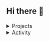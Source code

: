 ## Hi there 👋

<!--
**82wsc/82wsc** is a ✨ _special_ ✨ repository because its `README.md` (this file) appears on your GitHub profile.

Here are some ideas to get you started:

- 🔭 I’m currently working on ...
- 🌱 I’m currently learning ...
- 👯 I’m looking to collaborate on ...
- 🤔 I’m looking for help with ...
- 💬 Ask me about ...
- 📫 How to reach me: ...
- 😄 Pronouns: ...
- ⚡ Fun fact: ...
-->
<details>
<summary>Projects</summary>
<div markdown="1">


|출시|프로젝트|소개|바로가기|
|:-:|:-|:-|:-:|
|<sub>2025.01 ~ 25.02</sub> | **🚢 NamHaeRo** | 포스트 터널 시대를 위한 남해군 가치 상승 솔루션, 남해로 | [🔗](https://github.com/82wsc/NamHaeRo) |
|<sub>2024.03 ~ 24.06</sub> | **🍳 Find Table** | 매장 내 실시간 잔여 좌석 탐지 시스템 | [🔗](https://github.com/82wsc/eggnoodle) |
|<sub>2023.10 ~ 23.12</sub> | **🚑Ruminus** | 시니어 웰니스 케어 플랫폼 | [🔗](https://github.com/82wsc/rumi_flutter) |

</div>
</details>

<details>
<summary>Activity</summary>
<div markdown="1">
  
|기간|활동|기수|
|:-:|-:|:-|
|<sub>2025.01 ~ 25.02</sub>| 인프런 AI 커리어 스쿨 (in 부산 · 울산 · 경남) | 1기 |
|<sub>2024.09 ~ 25.02</sub> | KT AIVLE School | 6기 | 
|<sub>2023.08 ~ 23.12</sub> | 디지털 스마트 부산 아카데미 | 3기 | 

</div>
<details>
  <summary>Once I've used 🔨</summary>
  <div markdown="1">

  <!-- Backend -->
  <div style="display:flex; align-items:center; gap:10px; flex-wrap:wrap; margin:8px 0 14px;">
    <span style="font-weight:600; padding:2px 8px; border-radius:6px; background:#f2f2f2;">Backend</span>
    <img src="https://img.shields.io/badge/node.js-%23339933.svg?&style=for-the-badge&logo=node.js&logoColor=white" />
    <img src="https://img.shields.io/badge/Java-007396?style=for-the-badge&logo=Java&logoColor=white">
  </div>

  <!-- Database -->
  <div style="display:flex; align-items:center; gap:10px; flex-wrap:wrap; margin:8px 0 14px;">
    <span style="font-weight:600; padding:2px 8px; border-radius:6px; background:#f2f2f2;">Database</span>
    <img src="https://img.shields.io/badge/mysql-4479A1?style=for-the-badge&logo=mysql&logoColor=white"> 
    <img src="https://img.shields.io/badge/mongodb-%2347A248.svg?&style=for-the-badge&logo=mongodb&logoColor=white" />
  </div>

  <!-- Server -->
  <div style="display:flex; align-items:center; gap:10px; flex-wrap:wrap; margin:8px 0 14px;">
    <span style="font-weight:600; padding:2px 8px; border-radius:6px; background:#f2f2f2;">Server</span>
    <img src="https://img.shields.io/badge/docker-%232496ED.svg?&style=for-the-badge&logo=docker&logoColor=white" /> 
  </div>

  <!-- Frontend -->
  <div style="display:flex; align-items:center; gap:10px; flex-wrap:wrap; margin:8px 0 14px;">
    <span style="font-weight:600; padding:2px 8px; border-radius:6px; background:#f2f2f2;">Frontend</span>
    <img src="https://img.shields.io/badge/html5-%23E34F26.svg?&style=for-the-badge&logo=html5&logoColor=white" /> 
    <img src="https://img.shields.io/badge/css3-%231572B6.svg?&style=for-the-badge&logo=css3&logoColor=white" />
  </div>

  <!-- Development Tools -->
  <div style="display:flex; align-items:center; gap:10px; flex-wrap:wrap; margin:8px 0 14px;">
    <span style="font-weight:600; padding:2px 8px; border-radius:6px; background:#f2f2f2;">Development Tools</span>
    <img src="https://img.shields.io/badge/visual%20studio%20code-%23007ACC.svg?&style=for-the-badge&logo=visual%20studio%20code&logoColor=white" />
    <img src="https://img.shields.io/badge/eclipse%20ide-%232C2255.svg?&style=for-the-badge&logo=eclipse%20ide&logoColor=white" />
    <img src="https://img.shields.io/badge/anaconda-%2344A833.svg?&style=for-the-badge&logo=anaconda&logoColor=white" />
  </div>

  <!-- Others -->
  <div style="display:flex; align-items:center; gap:10px; flex-wrap:wrap; margin:8px 0 14px;">
    <span style="font-weight:600; padding:2px 8px; border-radius:6px; background:#f2f2f2;">Others</span>
    <img src="https://img.shields.io/badge/github-%23181717.svg?&style=for-the-badge&logo=github&logoColor=white" />
    <img src="https://img.shields.io/badge/figma-%23F24E1E.svg?&style=for-the-badge&logo=figma&logoColor=white" />
    <img src="https://img.shields.io/badge/notion-%23000000.svg?&style=for-the-badge&logo=notion&logoColor=white" />
  </div>

  </div>
</details>

